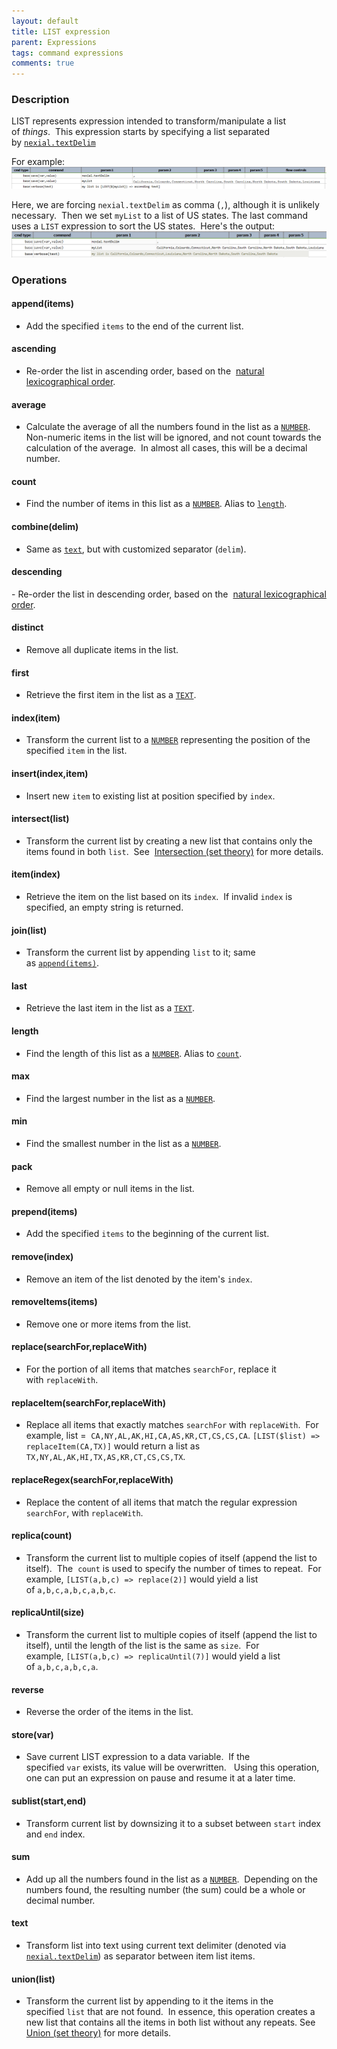 ```yaml
---
layout: default
title: LIST expression
parent: Expressions
tags: command expressions
comments: true
---
```



### Description
LIST represents expression intended to transform/manipulate a list of _things_.  This expression starts by specifying 
a list separated by [`nexial.textDelim`](../systemvars/index#nexial.textDelim)<br/>

For example:<br/>
![](image/LISTexpression_01.png)

Here, we are forcing `nexial.textDelim` as comma (`,`), although it is unlikely necessary.  Then we set `myList` to 
a list of US states. The last command uses a `LIST` expression to sort the US states.  Here's the output:<br/>
![](image/LISTexpression_02.png)


### Operations
#### append(items)
- Add the specified `items` to the end of the current list.

#### ascending
- Re-order the list in ascending order, based on the 
  <a href="https://en.wikipedia.org/wiki/Lexicographical_order" class="external-link" target="_nexial_link">natural lexicographical order</a>.

#### average
- Calculate the average of all the numbers found in the list as a [`NUMBER`](NUMBERexpression).   Non-numeric items in 
  the list will be ignored, and not count towards the calculation of the average.  In almost all cases, this will be a 
  decimal number.

#### count
- Find the number of items in this list as a [`NUMBER`](NUMBERexpression). Alias to [`length`](#length).

#### combine(delim)
- Same as [`text`](#text), but with customized separator (`delim`).

#### descending
- Re-order the list in descending order, based on the 
  <a href="https://en.wikipedia.org/wiki/Lexicographical_order" class="external-link" target="_nexial_link">natural lexicographical order</a>.

#### distinct
- Remove all duplicate items in the list.

#### first
- Retrieve the first item in the list as a [`TEXT`](TEXTexpression).

#### index(item)
- Transform the current list to a [`NUMBER`](NUMBERexpression) representing the position of the specified `item` in 
  the list.

#### insert(index,item)
- Insert new `item` to existing list at position specified by `index`. 

#### intersect(list)
- Transform the current list by creating a new list that contains only the items found in both `list`.  See 
  <a href="https://en.wikipedia.org/wiki/Union_(set_theory)" class="external-link" target="_nexial_link">Intersection (set theory)</a> for more details.

#### item(index)
- Retrieve the item on the list based on its `index`.  If invalid `index` is specified, an empty string is returned.

#### join(list)
- Transform the current list by appending `list` to it; same as [`append(items)`](#append(items)).

#### last
- Retrieve the last item in the list as a [`TEXT`](TEXTexpression).

#### length
- Find the length of this list as a [`NUMBER`](NUMBERexpression). Alias to [`count`](#count).

#### max
- Find the largest number in the list as a [`NUMBER`](NUMBERexpression).

#### min
- Find the smallest number in the list as a [`NUMBER`](NUMBERexpression).

#### pack
- Remove all empty or null items in the list.

#### prepend(items)
- Add the specified `items` to the beginning of the current list.

#### remove(index)
- Remove an item of the list denoted by the item's `index`.

#### removeItems(items)
- Remove one or more items from the list.

#### replace(searchFor,replaceWith)
- For the portion of all items that matches `searchFor`, replace it with `replaceWith`.

#### replaceItem(searchFor,replaceWith)
- Replace all items that exactly matches `searchFor` with `replaceWith`.  For example, list = 
  `CA,NY,AL,AK,HI,CA,AS,KR,CT,CS,CS,CA`.  `[LIST($list) => replaceItem(CA,TX)]` would return a list as 
  `TX,NY,AL,AK,HI,TX,AS,KR,CT,CS,CS,TX`.

#### replaceRegex(searchFor,replaceWith)
- Replace the content of all items that match the regular expression  `searchFor`, with `replaceWith`.

#### replica(count)
- Transform the current list to multiple copies of itself (append the list to itself).  The 
  `count` is used to specify the number of times to repeat.  For example, `[LIST(a,b,c) => replace(2)]` would yield a 
  list of `a,b,c,a,b,c,a,b,c`.

#### replicaUntil(size)
- Transform the current list to multiple copies of itself (append the list to itself), 
  until the length of the list is the same as `size`.  For example, `[LIST(a,b,c) => replicaUntil(7)]` would yield 
  a list of `a,b,c,a,b,c,a`.

#### reverse
- Reverse the order of the items in the list.

#### store(var)
- Save current LIST expression to a data variable.  If the specified `var` exists, its value will be overwritten.  
  Using this operation, one can put an expression on pause and resume it at a later time.

#### sublist(start,end)
- Transform current list by downsizing it to a subset between `start` index and `end` index.

#### sum
- Add up all the numbers found in the list as a [`NUMBER`](NUMBERexpression).  Depending on the numbers found, the 
  resulting number (the sum) could be a whole or decimal number.

#### text
- Transform list into text using current text delimiter (denoted via 
  [`nexial.textDelim`](../systemvars/index#nexial.textDelim)) as separator between item list items.

#### union(list)
- Transform the current list by appending to it the items in the specified `list` that are not found.  In essence, 
  this operation creates a new list that contains all the items in both list without any repeats. See 
  <a href="https://en.wikipedia.org/wiki/Union_(set_theory)" class="external-link" target="_nexial_link">Union (set theory)</a> for more details.
  
